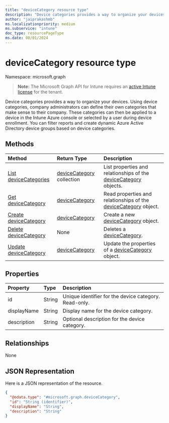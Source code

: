 ```yaml
---
title: "deviceCategory resource type"
description: "Device categories provides a way to organize your devices. Using device categories, company administrators can define their own categories that make sense to their company. These categories can then be applied to a device in the Intune Azure console or selected by a user during device enrollment. You can filter reports and create dynamic Azure Active Directory device groups based on device categories."
author: "jaiprakashmb"
ms.localizationpriority: medium
ms.subservice: "intune"
doc_type: resourcePageType
ms.date: 08/01/2024
---
```


# deviceCategory resource type

Namespace: microsoft.graph

> **Note:** The Microsoft Graph API for Intune requires an [active Intune license](https://go.microsoft.com/fwlink/?linkid=839381) for the tenant.

Device categories provides a way to organize your devices. Using device categories, company administrators can define their own categories that make sense to their company. These categories can then be applied to a device in the Intune Azure console or selected by a user during device enrollment. You can filter reports and create dynamic Azure Active Directory device groups based on device categories.

## Methods
|Method|Return Type|Description|
|:---|:---|:---|
|[List deviceCategories](../api/intune-onboarding-devicecategory-list.md)|[deviceCategory](../resources/intune-onboarding-devicecategory.md) collection|List properties and relationships of the [deviceCategory](../resources/intune-onboarding-devicecategory.md) objects.|
|[Get deviceCategory](../api/intune-onboarding-devicecategory-get.md)|[deviceCategory](../resources/intune-onboarding-devicecategory.md)|Read properties and relationships of the [deviceCategory](../resources/intune-onboarding-devicecategory.md) object.|
|[Create deviceCategory](../api/intune-onboarding-devicecategory-create.md)|[deviceCategory](../resources/intune-onboarding-devicecategory.md)|Create a new [deviceCategory](../resources/intune-onboarding-devicecategory.md) object.|
|[Delete deviceCategory](../api/intune-onboarding-devicecategory-delete.md)|None|Deletes a [deviceCategory](../resources/intune-onboarding-devicecategory.md).|
|[Update deviceCategory](../api/intune-onboarding-devicecategory-update.md)|[deviceCategory](../resources/intune-onboarding-devicecategory.md)|Update the properties of a [deviceCategory](../resources/intune-onboarding-devicecategory.md) object.|

## Properties
|Property|Type|Description|
|:---|:---|:---|
|id|String|Unique identifier for the device category. Read-only.|
|displayName|String|Display name for the device category.|
|description|String|Optional description for the device category.|

## Relationships
None

## JSON Representation
Here is a JSON representation of the resource.
<!-- {
  "blockType": "resource",
  "keyProperty": "id",
  "@odata.type": "microsoft.graph.deviceCategory"
}
-->
``` json
{
  "@odata.type": "#microsoft.graph.deviceCategory",
  "id": "String (identifier)",
  "displayName": "String",
  "description": "String"
}
```